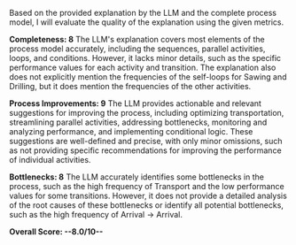 Based on the provided explanation by the LLM and the complete process model, I will evaluate the quality of the explanation using the given metrics.

**Completeness: 8**
The LLM's explanation covers most elements of the process model accurately, including the sequences, parallel activities, loops, and conditions. However, it lacks minor details, such as the specific performance values for each activity and transition. The explanation also does not explicitly mention the frequencies of the self-loops for Sawing and Drilling, but it does mention the frequencies of the other activities.

**Process Improvements: 9**
The LLM provides actionable and relevant suggestions for improving the process, including optimizing transportation, streamlining parallel activities, addressing bottlenecks, monitoring and analyzing performance, and implementing conditional logic. These suggestions are well-defined and precise, with only minor omissions, such as not providing specific recommendations for improving the performance of individual activities.

**Bottlenecks: 8**
The LLM accurately identifies some bottlenecks in the process, such as the high frequency of Transport and the low performance values for some transitions. However, it does not provide a detailed analysis of the root causes of these bottlenecks or identify all potential bottlenecks, such as the high frequency of Arrival -> Arrival.

**Overall Score: --8.0/10--**